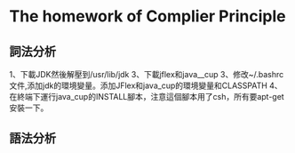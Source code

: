 # The homework of Complier Principle

## 詞法分析
1、下載JDK然後解壓到/usr/lib/jdk
3、下載jflex和java__cup
3、修改~/.bashrc文件,添加jdk的環境變量。添加JFlex和java_cup的環境變量和CLASSPATH
4、在終端下運行java_cup的INSTALL腳本，注意這個腳本用了csh，所有要apt-get安裝一下。

## 語法分析
